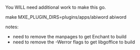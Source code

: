 You WILL need additional work to make this go.

make MXE_PLUGIN_DIRS=plugins/apps/abiword abiword

notes:

* need to remove the manpages to get Enchant to build
* need to remove the -Werror flags to get libgoffice to build

